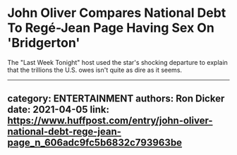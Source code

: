 # John Oliver Compares National Debt To Regé-Jean Page Having Sex On 'Bridgerton'

The "Last Week Tonight" host used the star's shocking departure to explain that the trillions the U.S. owes isn't quite as dire as it seems.

---
category: ENTERTAINMENT
authors: Ron Dicker
date: 2021-04-05
link: https://www.huffpost.com/entry/john-oliver-national-debt-rege-jean-page_n_606adc9fc5b6832c793963be
---

